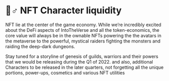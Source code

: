 # 🦸♂ NFT Character liquidity

NFT lie at the center of the game economy. While we’re incredibly excited about the DeFi aspects of IntoTheVerse and all the token-economics, the core value will always be in the ownable NFTs powering the the avatars in the metaverse to the powerful, mystical raiders fighting the monsters and raiding the deep-dark dungeons.

Stay tuned for a storyline of genesis of guilds, warriors and their powers that we would be releasing during the Q1 of 2022. and also, additional Characters to be released in the later quarters, not forgetting all the unique portions, power-ups, cosmetics and various NFT utilities&#x20;
